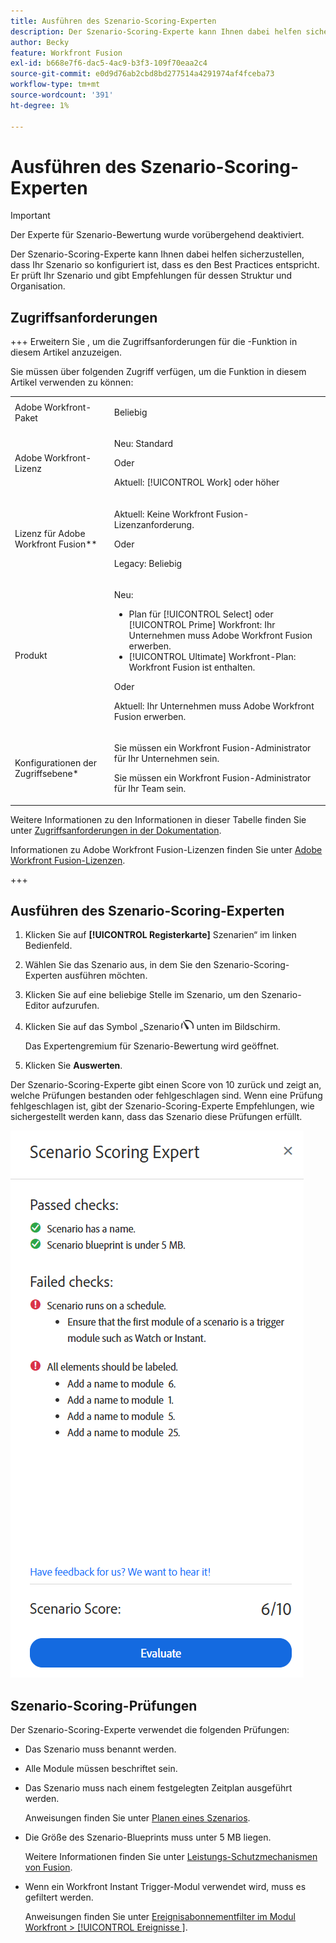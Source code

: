 ```yaml
---
title: Ausführen des Szenario-Scoring-Experten
description: Der Szenario-Scoring-Experte kann Ihnen dabei helfen sicherzustellen, dass Ihr Szenario so konfiguriert ist, dass es den Best Practices entspricht. Er prüft Ihr Szenario und gibt Empfehlungen für dessen Struktur und Organisation.
author: Becky
feature: Workfront Fusion
exl-id: b668e7f6-dac5-4ac9-b3f3-109f70eaa2c4
source-git-commit: e0d9d76ab2cbd8bd277514a4291974af4fceba73
workflow-type: tm+mt
source-wordcount: '391'
ht-degree: 1%

---
```


# Ausführen des Szenario-Scoring-Experten

>[!IMPORTANT]
>
>Der Experte für Szenario-Bewertung wurde vorübergehend deaktiviert.

Der Szenario-Scoring-Experte kann Ihnen dabei helfen sicherzustellen, dass Ihr Szenario so konfiguriert ist, dass es den Best Practices entspricht. Er prüft Ihr Szenario und gibt Empfehlungen für dessen Struktur und Organisation.

## Zugriffsanforderungen

+++ Erweitern Sie , um die Zugriffsanforderungen für die -Funktion in diesem Artikel anzuzeigen.

Sie müssen über folgenden Zugriff verfügen, um die Funktion in diesem Artikel verwenden zu können:

<table style="table-layout:auto">
 <col> 
 <col> 
 <tbody> 
  <tr> 
   <td role="rowheader">Adobe Workfront-Paket</td> 
   <td> <p>Beliebig</p> </td> 
  </tr> 
  <tr data-mc-conditions=""> 
   <td role="rowheader">Adobe Workfront-Lizenz</td> 
   <td> <p>Neu: Standard</p><p>Oder</p><p>Aktuell: [!UICONTROL Work] oder höher</p> </td> 
  </tr> 
  <tr> 
   <td role="rowheader">Lizenz für Adobe Workfront Fusion**</td> 
   <td>
   <p>Aktuell: Keine Workfront Fusion-Lizenzanforderung.</p>
   <p>Oder</p>
   <p>Legacy: Beliebig </p>
   </td> 
  </tr> 
  <tr> 
   <td role="rowheader">Produkt</td> 
   <td>
   <p>Neu:</p> <ul><li>Plan für [!UICONTROL Select] oder [!UICONTROL Prime] Workfront: Ihr Unternehmen muss Adobe Workfront Fusion erwerben.</li><li>[!UICONTROL Ultimate] Workfront-Plan: Workfront Fusion ist enthalten.</li></ul>
   <p>Oder</p>
   <p>Aktuell: Ihr Unternehmen muss Adobe Workfront Fusion erwerben.</p>
   </td> 
  </tr>
  <tr data-mc-conditions=""> 
   <td role="rowheader">Konfigurationen der Zugriffsebene*</td> 
   <td> 
     <p>Sie müssen ein Workfront Fusion-Administrator für Ihr Unternehmen sein.</p>
     <p>Sie müssen ein Workfront Fusion-Administrator für Ihr Team sein.</p>
   </td> 
  </tr> 
   </td> 
  </tr> 
 </tbody> 
</table>

Weitere Informationen zu den Informationen in dieser Tabelle finden Sie unter [Zugriffsanforderungen in der Dokumentation](/help/workfront-fusion/references/licenses-and-roles/access-level-requirements-in-documentation.md).

Informationen zu Adobe Workfront Fusion-Lizenzen finden Sie unter [Adobe Workfront Fusion-Lizenzen](/help/workfront-fusion/set-up-and-manage-workfront-fusion/licensing-operations-overview/license-automation-vs-integration.md).

+++

## Ausführen des Szenario-Scoring-Experten

1. Klicken Sie auf **[!UICONTROL Registerkarte]** Szenarien“ im linken Bedienfeld.
1. Wählen Sie das Szenario aus, in dem Sie den Szenario-Scoring-Experten ausführen möchten.
1. Klicken Sie auf eine beliebige Stelle im Szenario, um den Szenario-Editor aufzurufen.
1. Klicken Sie auf das Symbol „Szenario![Bewertungsexperte](assets/scoring-expert-icon.png) unten im Bildschirm.

   Das Expertengremium für Szenario-Bewertung wird geöffnet.
1. Klicken Sie **Auswerten**.

Der Szenario-Scoring-Experte gibt einen Score von 10 zurück und zeigt an, welche Prüfungen bestanden oder fehlgeschlagen sind. Wenn eine Prüfung fehlgeschlagen ist, gibt der Szenario-Scoring-Experte Empfehlungen, wie sichergestellt werden kann, dass das Szenario diese Prüfungen erfüllt.

![Szenario-Bewertung](assets/scenario-score.png)

## Szenario-Scoring-Prüfungen

Der Szenario-Scoring-Experte verwendet die folgenden Prüfungen:

* Das Szenario muss benannt werden.
* Alle Module müssen beschriftet sein.
* Das Szenario muss nach einem festgelegten Zeitplan ausgeführt werden.

  Anweisungen finden Sie unter [Planen eines Szenarios](/help/workfront-fusion/create-scenarios/config-scenarios-settings/schedule-a-scenario.md).
* Die Größe des Szenario-Blueprints muss unter 5 MB liegen.

  Weitere Informationen finden Sie unter [Leistungs-Schutzmechanismen von Fusion](/help/workfront-fusion/references/scenarios/fusion-performance-guardrails.md#scenarios).
* Wenn ein Workfront Instant Trigger-Modul verwendet wird, muss es gefiltert werden.

  Anweisungen finden Sie unter [Ereignisabonnementfilter im Modul Workfront > [!UICONTROL Ereignisse &#x200B;]](/help/workfront-fusion/references/apps-and-modules/adobe-connectors/workfront-modules.md#event-subscription-filters-in-the-workfront--watch-events-modules).
